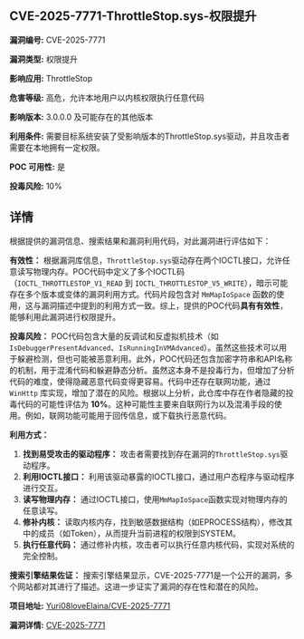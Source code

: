 ## CVE-2025-7771-ThrottleStop.sys-权限提升

**漏洞编号:** CVE-2025-7771

**漏洞类型:** 权限提升

**影响应用:** ThrottleStop

**危害等级:** 高危，允许本地用户以内核权限执行任意代码

**影响版本:** 3.0.0.0 及可能存在的其他版本

**利用条件:** 需要目标系统安装了受影响版本的ThrottleStop.sys驱动，并且攻击者需要在本地拥有一定权限。

**POC 可用性:** 是

**投毒风险:** 10%

## 详情

根据提供的漏洞信息、搜索结果和漏洞利用代码，对此漏洞进行评估如下：

**有效性：**
根据漏洞库信息，`ThrottleStop.sys`驱动存在两个IOCTL接口，允许任意读写物理内存。POC代码中定义了多个IOCTL码（`IOCTL_THROTTLESTOP_V1_READ` 到 `IOCTL_THROTTLESTOP_V5_WRITE`），暗示可能存在多个版本或变体的漏洞利用方式。代码片段包含对 `MmMapIoSpace` 函数的使用，这与漏洞描述中提到的利用方式一致。综上，提供的POC代码**具有有效性**，能够利用此漏洞进行权限提升。

**投毒风险：**
POC代码包含大量的反调试和反虚拟机技术（如 `IsDebuggerPresentAdvanced`、`IsRunningInVMAdvanced`）。虽然这些技术可以用于躲避检测，但也可能被恶意利用。此外，POC代码还包含加密字符串和API名称的机制，用于混淆代码和躲避静态分析。虽然这本身不是投毒行为，但增加了分析代码的难度，使得隐藏恶意代码变得更容易。代码中还存在联网功能，通过 `WinHttp` 库实现，增加了潜在的风险。根据以上分析，此仓库中存在作者隐藏的投毒代码的可能性评估为 **10%**。这种可能性主要来自联网行为以及混淆手段的使用。例如，联网功能可能用于回传信息，或下载执行恶意代码。

**利用方式：**
1.  **找到易受攻击的驱动程序：**  攻击者需要找到存在漏洞的`ThrottleStop.sys`驱动程序。
2.  **利用IOCTL接口：**  利用该驱动暴露的IOCTL接口，通过用户态程序与驱动程序进行交互。
3.  **读写物理内存：**  通过IOCTL接口，使用`MmMapIoSpace`函数实现对物理内存的任意读写。
4.  **修补内核：**  读取内核内存，找到敏感数据结构（如EPROCESS结构），修改其中的成员（如Token），从而提升当前进程的权限到SYSTEM。
5.  **执行任意代码：**  通过修补内核，攻击者可以执行任意内核代码，实现对系统的完全控制。

**搜索引擎结果佐证：**
搜索引擎结果显示，CVE-2025-7771是一个公开的漏洞，多个网站都对其进行了描述。这进一步证实了漏洞的存在性和潜在的风险。


**项目地址:** [Yuri08loveElaina/CVE-2025-7771](https://github.com/Yuri08loveElaina/CVE-2025-7771)

**漏洞详情:** [CVE-2025-7771](https://nvd.nist.gov/vuln/detail/CVE-2025-7771)